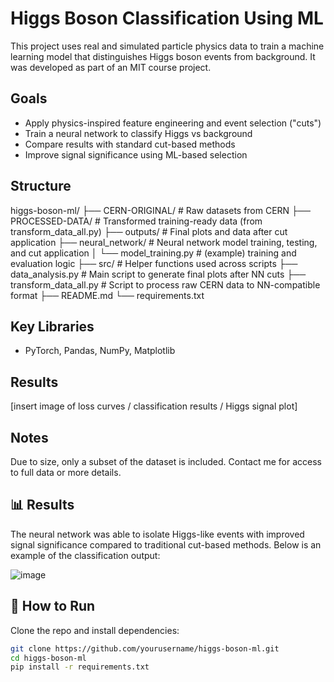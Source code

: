 # Higgs Boson Classification Using ML

This project uses real and simulated particle physics data to train a machine learning model that distinguishes Higgs boson events from background. It was developed as part of an MIT course project.

## Goals
- Apply physics-inspired feature engineering and event selection ("cuts")
- Train a neural network to classify Higgs vs background
- Compare results with standard cut-based methods
- Improve signal significance using ML-based selection

## Structure
higgs-boson-ml/
├── CERN-ORIGINAL/              # Raw datasets from CERN
├── PROCESSED-DATA/             # Transformed training-ready data (from transform_data_all.py)
├── outputs/                    # Final plots and data after cut application
├── neural_network/             # Neural network model training, testing, and cut application
│   └── model_training.py       # (example) training and evaluation logic
├── src/                        # Helper functions used across scripts
├── data_analysis.py            # Main script to generate final plots after NN cuts
├── transform_data_all.py       # Script to process raw CERN data to NN-compatible format
├── README.md
└── requirements.txt

## Key Libraries
- PyTorch, Pandas, NumPy, Matplotlib

## Results
[insert image of loss curves / classification results / Higgs signal plot]

## Notes
Due to size, only a subset of the dataset is included. Contact me for access to full data or more details.

## 📊 Results

The neural network was able to isolate Higgs-like events with improved signal significance compared to traditional cut-based methods. Below is an example of the classification output:

![image](https://github.com/user-attachments/assets/e04bc553-7a99-4f44-993a-7bacf380f35c)


## 🚀 How to Run

Clone the repo and install dependencies:

```bash
git clone https://github.com/yourusername/higgs-boson-ml.git
cd higgs-boson-ml
pip install -r requirements.txt
